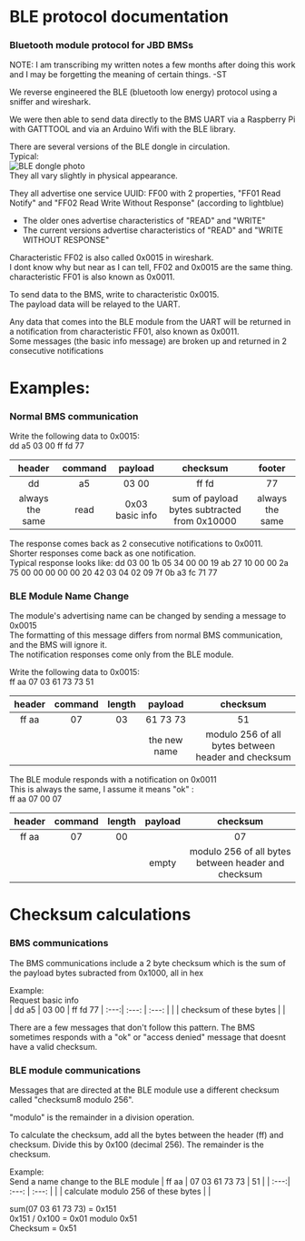 # BLE protocol documentation
### Bluetooth module protocol for JBD BMSs

NOTE: I am transcribing my written notes a few months after doing this work and I may be forgetting the meaning of certain things. -ST

We reverse engineered the BLE (bluetooth low energy) protocol using a sniffer and wireshark.

We were then able to send data directly to the BMS UART via a Raspberry Pi with GATTTOOL and via an Arduino Wifi with the BLE library.

There are several versions of the BLE dongle in circulation.   
Typical:   
![BLE dongle photo](https://overkillsolar.com/wp-content/uploads/2021/12/Bluetoothmod-200x200.png)   
They all vary slightly in physical appearance.   

They all advertise one service UUID: FF00 with 2 properties, "FF01 Read Notify" and "FF02 Read Write Without Response" (according to lightblue)   
* The older ones advertise characteristics of "READ" and "WRITE"  
* The current versions advertise characteristics of "READ" and "WRITE WITHOUT RESPONSE"   


Characteristic FF02 is also called 0x0015 in wireshark.   
I dont know why but near as I can tell, FF02 and 0x0015 are the same thing.    
characteristic FF01 is also known as 0x0011.

To send data to the BMS, write to characteristic 0x0015.   
The payload data will be relayed to the UART.

Any data that comes into the BLE module from the UART will be returned in a notification from characteristic FF01, also known as 0x0011.    
Some messages (the basic info message) are broken up and returned in 2 consecutive notifications

# Examples:

### Normal BMS communication

Write the following data to 0x0015:   
dd a5 03 00 ff fd 77   


header | command | payload | checksum | footer
| :---: | :---: | :---: |:---:| :---: |
| dd | a5 | 03 00 | ff fd | 77 |
| always the same   |read|0x03 basic info| sum of payload bytes subtracted from 0x10000 | always the same |


The response comes back as 2 consecutive notifications to 0x0011.   
Shorter responses come back as one notification.    
Typical response looks like: dd 03 00 1b 05 34 00 00 19 ab 27 10 00 00 2a 75 00 00 00 00 00 20 42 03 04 02 09 7f 0b a3 fc 71 77

### BLE Module Name Change

The module's advertising name can be changed by sending a message to 0x0015    
The formatting of this message differs from normal BMS communication, and the BMS will ignore it.   
The notification responses come only from the BLE module.

Write the following data to 0x0015:    
ff aa 07 03 61 73 73 51    

header | command | length | payload | checksum 
| :---:| :---: | :---: | :---: |:---:|
| ff aa | 07 | 03 | 61 73 73 | 51 |
|    |    |    | the new name | modulo 256 of all bytes between header and checksum |

The BLE module responds with a notification on 0x0011     
This is always the same, I assume it means "ok" :     
ff aa 07 00 07

header | command | length | payload | checksum 
| :---:| :---: | :---: | :---: |:---:|
| ff aa | 07 | 00 |  | 07 |
|    |    |    | empty | modulo 256 of all bytes between header and checksum |

# Checksum calculations

### BMS communications

The BMS communications include a 2 byte checksum which is the sum of the payload bytes subracted from 0x1000, all in hex

Example:   
Request basic info    
| dd a5 | 03 00 | ff fd 77
| :---:| :---: | :---: |
|  | checksum of these bytes |  |

There are a few messages that don't follow this pattern. The BMS sometimes responds with a "ok" or "access denied" message that doesnt have a valid checksum.

### BLE module communications

Messages that are directed at the BLE module use a different checksum called "checksum8 modulo 256".

"modulo" is the remainder in a division operation.

To calculate the checksum, add all the bytes between the header (ff) and checksum. Divide this by 0x100 (decimal 256).
The remainder is the checksum.

Example:   
Send a name change to the BLE module
| ff aa | 07 03 61 73 73 | 51 |
| :---:| :---: | :---: |
|  | calculate modulo 256 of these bytes |  |

sum(07 03 61 73 73) = 0x151    
0x151 / 0x100 = 0x01 modulo 0x51    
Checksum = 0x51
